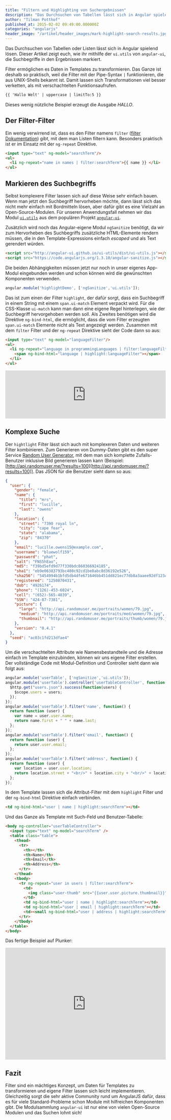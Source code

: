 ```yaml
---
title: "Filtern und Highlighting von Suchergebnissen"
description: "Das Durchsuchen von Tabellen lässt sich in Angular spielend lösen. Dieser Artikel zeigt euch, wie ihr Suchbegriffe in den Ergebnissen markiert."
author: "Tilman Potthof"
published_at: 2015-02-02 09:49:00.000000Z
categories: "angularjs"
header_image: "/artikel/header_images/mark-highlight-search-results.jpg"
---
```


Das Durchsuchen von Tabellen oder Listen lässt sich in Angular spielend lösen.
Dieser Artikel zeigt euch, wie ihr mithilfe der `ui.utils` von `angular-ui`, die Suchbegriffe in den Ergebnissen markiert.

Filter ermöglichen es Daten in Templates zu transformieren.
Das Ganze ist deshalb so praktisch, weil die Filter mit der Pipe-Syntax `|` funktionieren, die aus UNIX-Shells bekannt ist.
Damit lassen sich Transformationen viel besser verketten, als mit verschachtelten Funktionsaufrufen.

```html
{{ 'Hallo Welt' | uppercase | limitTo:5 }}
```

Dieses wenig nützliche Beispiel erzeugt die Ausgabe *HALLO*.


## Der Filter-Filter

Ein wenig verwirrend ist, dass es den Filter namens `filter` ([filter Dokumentation](https://docs.angularjs.org/api/ng/filter/filter)) gibt, mit dem man Listen filtern kann.
Besonders praktisch ist er im Einsatz mit der `ng-repeat` Direktive.

```html
<input type="text" ng-model="searchTerm"/>
<ul>
  <li ng-repeat="name in names | filter:searchTerm">{{ name }} </li>
</ul>
```

## Markieren des Suchbegriffs

Selbst komplexere Filter lassen sich auf diese Weise sehr einfach bauen.
Wenn man jetzt den Suchbegriff hervorheben möchte, dann lässt sich das nicht mehr einfach mit Bordmitteln lösen, aber dafür gibt es eine Vielzahl an Open-Source-Modulen.
Für unseren Anwendungsfall nehmen wir das Modul [`ui.utils`](http://angular-ui.github.io/ui-utils) aus dem populären Projekt [`angular-ui`](http://angular-ui.github.io/).

Zusätzlich wird noch das Angular-eigene Modul `ngSanitize` benötigt, da wir zum Hervorheben des Suchbegriffs zusätzliche HTML-Elemente rendern müssen, die in den Template-Expressions einfach *escaped* und als Text gerendert würden.

```html
<script src="http://angular-ui.github.io/ui-utils/dist/ui-utils.js"></script>
<script src="https://code.angularjs.org/1.3.10/angular-sanitize.js"></script>
```

Die beiden Abhängigkeiten müssen jetzt nur noch in unser eigenes App-Modul eingebunden werden und schon können wird die gewünschten Komponenten verwenden.

```javascript
angular.module('highlightDemo', ['ngSanitize','ui.utils']);
```

Das ist zum einen der Filter `highlight`, der dafür sorgt, dass ein Suchbegriff in einem String mit einem `span.ui-match` Element verpackt wird.
Für die CSS-Klasse `ui-match` kann man dann eine eigene Regel hinterlegen, wie der Suchbegriff hervorgehoben werden soll.
Als Zweites benötigen wird die Direktive `ng-bind-html`, die ermöglicht, dass die vom Filter erzeugten `span.ui-match` Elemente nicht als Text angezeigt werden.
Zusammen mit dem `filter` Filter und der `ng-repeat` Direktive sieht der Code dann so aus:

```html
<input type="text" ng-model="languageFilter"/>
<ul>
  <li ng-repeat="language in programmingLanguages | filter:languageFilter">
    <span ng-bind-html="language | highlight:languageFilter"></span>
  </li>
</ul>
```

<iframe src="https://angularjs-de.github.io/plunker-mirror-angularjs.de/embed.plnkr.co/8usO3m16k7BYDFsiNPap/preview.html" style="width:100%;height:150px;border:0"></iframe>

## Komplexe Suche

Der `hightlight` Filter lässt sich auch mit komplexeren Daten und weiteren Filter kombinieren.
Zum Generieren von Dummy-Daten gibt es den super Service [Random User Generator](https://randomuser.me/), mit dem man sich komplette Zufalls-Benutzer inklusive Bild generieren lassen kann (Beispiel: [http://api.randomuser.me/?results=100](http://api.randomuser.me/?results=100)).
Das JSON für die Benutzer sieht dann so aus:

```json
{
  "user": {
    "gender": "female",
    "name": {
      "title": "mrs",
      "first": "lucille",
      "last": "owens"
    },
    "location": {
      "street": "7390 royal ln",
      "city": "cape fear",
      "state": "alabama",
      "zip": "84370"
    },
    "email": "lucille.owens15@example.com",
    "username": "bluewolf159",
    "password": "phat",
    "salt": "FNS5hEao",
    "md5": "f39bd5efd9d77f330bdc860366924185",
    "sha1": "eb9e06383793bc480c92cd1be8abc8d36192e526",
    "sha256": "5454994b1bfd5db4dfe671646bb451dd821ec77db8a3aaee92df123c6617ae30",
    "registered": "1250870431",
    "dob": "4926174",
    "phone": "(126)-453-6024",
    "cell": "(652)-565-4839",
    "SSN": "424-87-7381",
    "picture": {
      "large": "http://api.randomuser.me/portraits/women/79.jpg",
      "medium": "http://api.randomuser.me/portraits/med/women/79.jpg",
      "thumbnail": "http://api.randomuser.me/portraits/thumb/women/79.jpg"
    },
    "version": "0.4.1"
  },
  "seed": "ac03c1fd213dfae4"
}
```

Um die verschachtelten Attribute wie Namensbestandteile und die Adresse einfach im Template einzubinden, können wir uns eigene Filter erstellen. Der vollständige Code mit Modul-Definition und Controller sieht dann wie folgt aus:

```javascript
angular.module('userTable', ['ngSanitize','ui.utils']);
angular.module('userTable').controller('userTableController', function($scope, $http) {
  $http.get("users.json").success(function(users) {
    $scope.users = users;
  });
});
angular.module('userTable').filter('name', function() {
  return function (user) {
    var name = user.user.name;
    return name.first + " " + name.last;
  };
});
angular.module('userTable').filter('email', function() {
  return function (user) {
    return user.user.email;
  };
});
angular.module('userTable').filter('address', function() {
  return function (user) {
    var location = user.user.location;
    return location.street + "<br/>" + location.city + "<br/>" + location.zip + " " + location.state;
  };
});
```

In dem Template lassen sich die Attribut-Filter mit dem `highlight` Filter und der `ng-bind-html` Direktive einfach verbinden.

```html
<td ng-bind-html="user | name | highlight:searchTerm"></td>
```

Und das Ganze als Template mit Such-Feld und Benutzer-Tabelle:

```html
<body ng-controller="userTableController">
  <input type="text" ng-model="searchTerm" />
  <table class="table">
    <thead>
      <tr>
        <th></th>
        <th>Name</th>
        <th>Email</th>
        <th>Address</th>
      </tr>
    </thead>
    <tbody>
      <tr ng-repeat="user in users | filter:searchTerm">
        <td>
          <img class="user-thumb" src="{{user.user.picture.thumbnail}}" />
        </td>
        <td ng-bind-html="user | name | highlight:searchTerm"></td>
        <td ng-bind-html="user | email | highlight:searchTerm"></td>
        <td><small ng-bind-html="user | address | highlight:searchTerm"></small></td>
      </tr>
    </tbody>
  </table>
</body>
```

Das fertige Beispiel auf Plunker:

<iframe src="https://angularjs-de.github.io/plunker-mirror-angularjs.de/embed.plnkr.co/mNPRyvaBQxBrlElCs7UQ/preview.html" style="width:100%;height:350px;border:0"></iframe>

## Fazit

Filter sind ein mächtiges Konzept, um Daten für Templates zu transformieren und eigene Filter lassen sich leicht implementieren.
Gleichzeitig sorgt die sehr aktive Community rund um AngularJS dafür, dass es für viele Standard-Probleme schon Module mit hilfreichen Komponenten gibt.
Die Modulsammlung `angular-ui` ist nur eine von vielen Open-Source Modulen und das Suchen lohnt sich!
